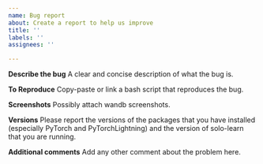 ```yaml
---
name: Bug report
about: Create a report to help us improve
title: ''
labels: ''
assignees: ''

---
```


**Describe the bug**
A clear and concise description of what the bug is.

**To Reproduce**
Copy-paste or link a bash script that reproduces the bug.

**Screenshots**
Possibly attach wandb screenshots.

**Versions**
Please report the versions of the packages that you have installed (especially PyTorch and PyTorchLightning) and the version of solo-learn that you are running.

**Additional comments**
Add any other comment about the problem here.

